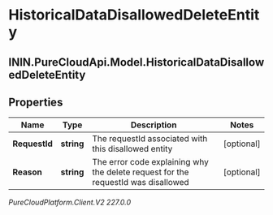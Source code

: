 # HistoricalDataDisallowedDeleteEntity

## ININ.PureCloudApi.Model.HistoricalDataDisallowedDeleteEntity

## Properties

|Name | Type | Description | Notes|
|------------ | ------------- | ------------- | -------------|
| **RequestId** | **string** | The requestId associated with this disallowed entity | [optional] |
| **Reason** | **string** | The error code explaining why the delete request for the requestId was disallowed | [optional] |



_PureCloudPlatform.Client.V2 227.0.0_

